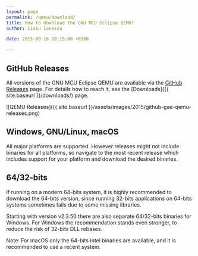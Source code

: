 ```yaml
---
layout: page
permalink: /qemu/download/
title: How to download the GNU MCU Eclipse QEMU?
author: Liviu Ionescu

date: 2015-09-16 20:15:00 +0300

---
```


## GitHub Releases

All versions of the GNU MCU Eclipse QEMU are available via the [GitHub Releases](https://github.com/gnu-mcu-eclipse/qemu/releases) page. For details how to reach it, see the [Downloads]({{ site.baseurl }}/downloads/) page.

![QEMU Releases]({{ site.baseurl }}/assets/images/2015/github-gae-qemu-releases.png)

## Windows, GNU/Linux, macOS

All major platforms are supported. However releases might not include binaries for all platforms, so navigate to the most recent release which includes support for your platform and download the desired binaries.

## 64/32-bits

If running on a modern 64-bits system, it is highly recommended to download the 64-bits version, since running 32-bits applications on 64-bits systems sometimes fails due to some missing libraries.

Starting with version v2.3.50 there are also separate 64/32-bits binaries for Windows. For Windows the recommendation stands even stronger, to reduce the risk of 32-bits DLL rebases.

Note: For macOS only the 64-bits Intel binaries are available, and it is recommended to use a recent system.
